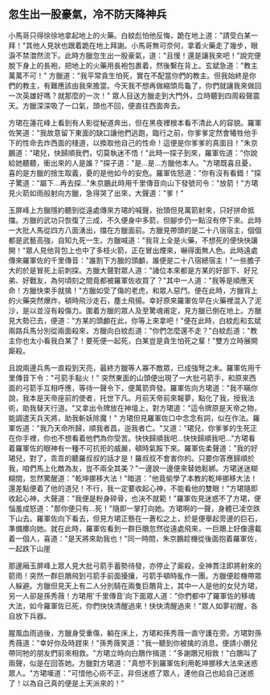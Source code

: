 忽生出一股豪氣，冷不防天降神兵
------------------------------

小馬哥只得徐徐地拿起地上的火藥。白紋彪怕他反悔，跪在地上道："請受白某一拜！"其他人見狀也跟着跪在地上拜謝。小馬哥無可奈何，拿着火藥走了幾步，眼淚不禁澘然流下。此時方臘忽生出一股豪氣，道："且慢！還是讓我來吧！"說完便脫下身上的長袍，把地上的火藥用長袍包裹着，然後繫在背上。玄斌急道："教主萬萬不可！"
方臘道："我平常貪生怕死，實在不配當你們的教主。但我始終是你們的教主，有難應該由我來擔當。今天我不想再做縮頭烏龜了，你們就讓我來做回一次英雄好嗎？就那麼的一次！"
眾人目送方臘走到大門外，立時聽到四周殺聲震天。方臘深深吸了一口氣，頭也不回，便直往西面奔去。

方珺在蓮花峰上看到有人影從秘道奔出，但在黑夜裡根本看不清此人的容貌。羅軍佐笑道："我故意留下東面的缺口讓他們逃跑，臨行之前，你爹爹定然會犧牲他手下的性命去炸西面的棧道，以換取他自己的性命！這便是你爹爹的真面目！"朱京鵬道："珺兒，快歸順我們，切莫執迷不悟！"此時一探子到來，羅軍佐道："你說給她聽聽，衝出來的人是誰？"探子道："是...是...方臘他本人。"方珺既喜且憂，喜的是方臘的捨生取義，憂的是他如今的安危。羅軍佐怒道："你有沒有看錯！"探子驚道："屬下...再去探..."朱京鵬此時用千里傳音向山下發號司令："放箭！"方珺見火箭如雨般射向方臘，急得哭了出來，大聲道："爹！"

玉屏峰上方臘隱約聽到從遠處傳來方珺的喊聲，抬頭但見萬箭射來，只好拼命抵擋。方臘的武功只恢復了三成，不久便身中多箭，但腳步仍一點沒有停下來。此時一大批人馬從四方八面湧出，擋在方臘面前。方臘見帶頭的是二十八宿宿主，個個都是武藝高強，自知九死一生。方臘喊道："我背上全是火藥，不想死的便快快讓開！"眾人見他背包上也中了多枝火箭，正在冒出煙來，嚇得面無人色。此時遠處傳來羅軍佐的千里傳音："誰割下方臘的頭顱，誰便是二十八宿總宿主！"一些膽子大的於是冒死上前刺探。方臘大聲對眾人道："諸位本來都是方某的好部下、好兄弟、好戰友，為何頃刻之間竟都被羅軍佐收買了？"其中一人道："我等是順應天命！方臘快束手就擒！"方臘如受了傷的老虎，和眾人惡鬥。便在此時，方臘背上的火藥突然爆炸，頓時飛沙走石，塵土飛揚。幸好原來羅軍佐早在火藥裡混入了泥沙，是以並沒有殺傷力。圍着方臘的眾人及至驚魂甫定，見方臘已倒在地上。方臘見大勢已去，便道："方某的頭顱在此，你等上來拿吧！"便在此時，白紋彪和玄斌兩路兵馬分別從兩面殺來，方臘向白紋彪道："你們怎麼還不走？"白紋彪道："教主你也太小看我白某了！要死便一起死，白某豈是貪生怕死之輩！"雙方立時展開廝殺。

且說兩邊兵馬一直殺到天亮，最終方臘等人寡不敵眾，已成強弩之末。羅軍佐用千里傳音下令："弓箭手點火！"
突然東面的山頭便出現了一大批弓箭手，和原來西面的弓箭手互相呼應，等待一聲令下，便萬箭齊發。羅軍佐向方珺道："我不瞞你說，我本是天帝座前的使者，托世下凡。月前天帝前來報夢，點化了我，授我法術，助我替天行道。"又拿出令牌放在神壇上，對方珺道："這令牌原是天帝之物，能調遣天兵天將，助我斬妖除魔！"
方珺但見羅軍佐口中念念有詞，似在作法。羅軍佐道："我乃天命所歸，順我者昌，逆我者亡。"又道："珺兒，你爹爹的生死正在你手裡，你也不想看着他們為你受苦。快快歸順我吧...快快歸順我吧..."方珺看着羅軍佐的眼神有一種不可抗拒的威嚴，頓時氣餒下來。羅軍佐柔聲道："我的好珺兒，對了，乖乖的聽羅叔叔的話才是！羅叔叔不會害你的。只要你答應歸順於我，咱們馬上化敵為友，豈不兩全其美？"一邊說一邊便來替她鬆綁。方珺迷迷糊糊間，忽然驚醒道："乾坤挪移大法！"暗道："他竟偷學了本教的乾坤挪移大法！還差點便着了他的道兒！不行，我一定要收起心神，不能看他的雙眼！"方珺隨即收起心神，大聲道："我便是粉身碎骨，也決不就範！"羅軍佐見迷惑不了方珺，便惱羞成怒道："那你便只有...死！"隨即一掌打向她。方珺啊的一聲，身體已凌空跌下山去。羅軍佐向下看去，但見方珺正懸在一蒼松之上，於是便舉起旁邊的巨石，準備擲向她。就在此時，羅軍佐看到一群巨鵰忽然從遠處飛來，一巨鵰上好像還載着一個人，喜道："是天將來助我也！"同一時間，朱京鵬趁機從後面抱着羅軍佐，一起跌下山崖

那邊廂玉屏峰上眾人見大批弓箭手蓄勢待發，亦停止了廝殺，全神貫注即將射來的箭雨！突然一群巨鵰飛到弓箭手前面擾攘，弓箭手頓時亂作一團。方臘便趁機帶眾人躲避。方臘但見天上有二人分別騎在兩隻巨鵰背上，其中一人是他的女兒方珺，另一人卻是孫秀薇！方珺用'千里傳音'向下面眾人道："你們都中了羅軍佐的移魂大法，如今羅軍佐已死，你們快快清醒過來！快快清醒過來！"眾人如夢初醒，各自放下兵器。

腥風血雨過後，方臘身受重傷，躺在床上，方珺和孫秀薇一直守護在旁。方珺對孫秀薇道："幸好你及時趕來！"孫秀薇笑道："我一聽到你被擒的消息，便請小鵰兒帶同牠的朋友們前來相救。"方珺立時向白鵰作揖道："多謝鵰兄相救！"白鵰叫了兩聲，似是在回答她。方臘對方珺道："真想不到羅軍佐利用乾坤挪移大法來迷惑眾人。"方珺嘆道："可惜他心術不正，非但迷惑了眾人，連他自己也給自己迷惑了！以為自己真的便是上天派來的！"
